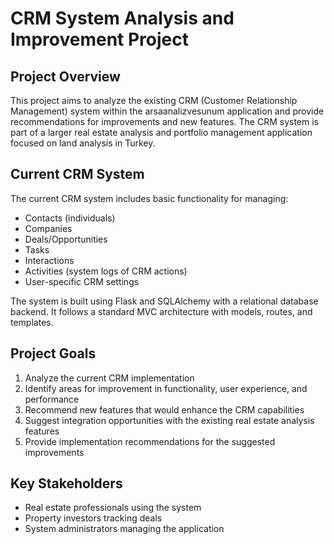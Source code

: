 # CRM System Analysis and Improvement Project

## Project Overview
This project aims to analyze the existing CRM (Customer Relationship Management) system within the arsaanalizvesunum application and provide recommendations for improvements and new features. The CRM system is part of a larger real estate analysis and portfolio management application focused on land analysis in Turkey.

## Current CRM System
The current CRM system includes basic functionality for managing:
- Contacts (individuals)
- Companies
- Deals/Opportunities
- Tasks
- Interactions
- Activities (system logs of CRM actions)
- User-specific CRM settings

The system is built using Flask and SQLAlchemy with a relational database backend. It follows a standard MVC architecture with models, routes, and templates.

## Project Goals
1. Analyze the current CRM implementation
2. Identify areas for improvement in functionality, user experience, and performance
3. Recommend new features that would enhance the CRM capabilities
4. Suggest integration opportunities with the existing real estate analysis features
5. Provide implementation recommendations for the suggested improvements

## Key Stakeholders
- Real estate professionals using the system
- Property investors tracking deals
- System administrators managing the application